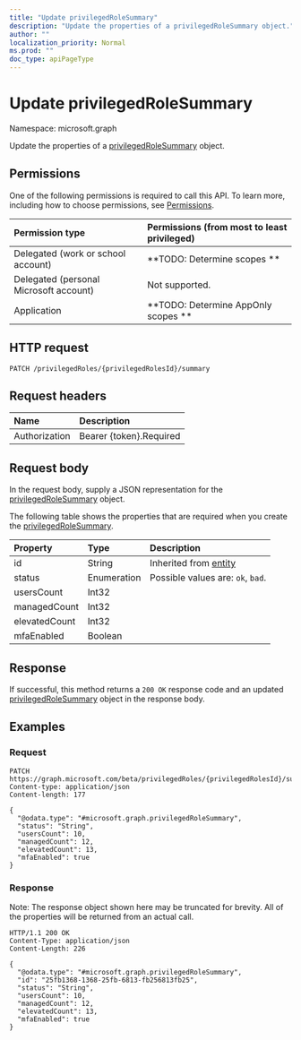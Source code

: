 ```yaml
---
title: "Update privilegedRoleSummary"
description: "Update the properties of a privilegedRoleSummary object."
author: ""
localization_priority: Normal
ms.prod: ""
doc_type: apiPageType
---
```


# Update privilegedRoleSummary

Namespace: microsoft.graph

Update the properties of a [privilegedRoleSummary](../resources/privilegedrolesummary.md) object.

## Permissions
One of the following permissions is required to call this API. To learn more, including how to choose permissions, see [Permissions](/concepts/permissions-reference.md).

|Permission type|Permissions (from most to least privileged)|
|:---|:---|
|Delegated (work or school account)|**TODO: Determine scopes **|
|Delegated (personal Microsoft account)|Not supported.|
|Application|**TODO: Determine AppOnly scopes **|

## HTTP request
<!-- {
  "blockType": "ignored"
}
-->
``` http
PATCH /privilegedRoles/{privilegedRolesId}/summary
```

## Request headers
|Name|Description|
|:---|:---|
|Authorization|Bearer {token}.Required|

## Request body
In the request body, supply a JSON representation for the [privilegedRoleSummary](../resources/privilegedrolesummary.md) object.

The following table shows the properties that are required when you create the [privilegedRoleSummary](../resources/privilegedrolesummary.md).

|Property|Type|Description|
|:---|:---|:---|
|id|String| Inherited from [entity](../resources/entity.md)|
|status|Enumeration| Possible values are: `ok`, `bad`.|
|usersCount|Int32||
|managedCount|Int32||
|elevatedCount|Int32||
|mfaEnabled|Boolean||



## Response
If successful, this method returns a `200 OK` response code and an updated [privilegedRoleSummary](../resources/privilegedrolesummary.md) object in the response body.

## Examples

### Request
<!-- {
  "blockType": "request",
  "name": "update_privilegedrolesummary"
}
-->
``` http
PATCH https://graph.microsoft.com/beta/privilegedRoles/{privilegedRolesId}/summary
Content-type: application/json
Content-length: 177

{
  "@odata.type": "#microsoft.graph.privilegedRoleSummary",
  "status": "String",
  "usersCount": 10,
  "managedCount": 12,
  "elevatedCount": 13,
  "mfaEnabled": true
}
```

### Response
Note: The response object shown here may be truncated for brevity. All of the properties will be returned from an actual call.
<!-- {
  "blockType": "response",
  "truncated": true
}
-->
``` http
HTTP/1.1 200 OK
Content-Type: application/json
Content-Length: 226

{
  "@odata.type": "#microsoft.graph.privilegedRoleSummary",
  "id": "25fb1368-1368-25fb-6813-fb256813fb25",
  "status": "String",
  "usersCount": 10,
  "managedCount": 12,
  "elevatedCount": 13,
  "mfaEnabled": true
}
```


